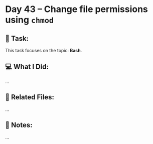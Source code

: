 # Day 43 – Change file permissions using `chmod`

## 🔧 Task:
This task focuses on the topic: **Bash**.

## 💻 What I Did:
...

## 🔗 Related Files:
...

## 📝 Notes:
...
